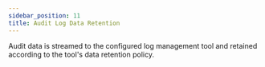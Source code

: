 ```yaml
---
sidebar_position: 11
title: Audit Log Data Retention
---
```



Audit data is streamed to the configured log management tool and retained according to the tool's data retention policy.
